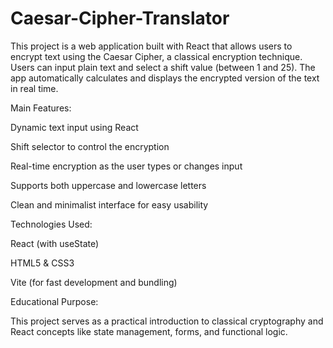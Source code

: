 # Caesar-Cipher-Translator
This project is a web application built with React that allows users to encrypt text using the Caesar Cipher, a classical encryption technique. Users can input plain text and select a shift value (between 1 and 25). The app automatically calculates and displays the encrypted version of the text in real time.

Main Features:

Dynamic text input using React

Shift selector to control the encryption

Real-time encryption as the user types or changes input

Supports both uppercase and lowercase letters

Clean and minimalist interface for easy usability

Technologies Used:

React (with useState)

HTML5 & CSS3

Vite (for fast development and bundling)

Educational Purpose:

This project serves as a practical introduction to classical cryptography and React concepts like state management, forms, and functional logic.
